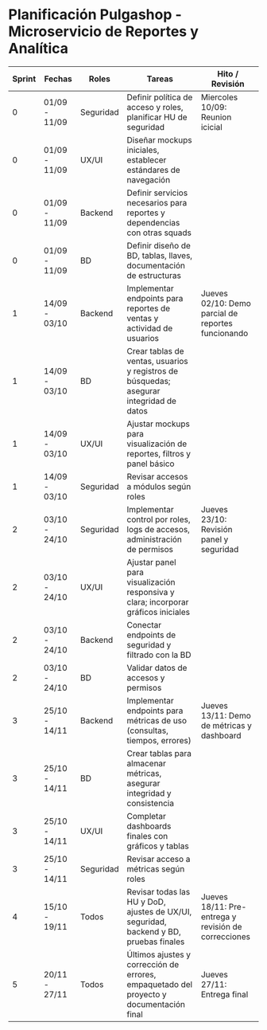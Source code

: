 # Planificación Pulgashop - Microservicio de Reportes y Analítica

| Sprint | Fechas | Roles | Tareas | Hito / Revisión |
|--------|--------|-------|--------|----------------|
| 0 | 01/09 - 11/09 | Seguridad | Definir política de acceso y roles, planificar HU de seguridad | Miercoles 10/09: Reunion icicial|
| 0 | 01/09 - 11/09 | UX/UI | Diseñar mockups iniciales, establecer estándares de navegación | |
| 0 | 01/09 - 11/09 | Backend | Definir servicios necesarios para reportes y dependencias con otras squads | |
| 0 | 01/09 - 11/09 | BD | Definir diseño de BD, tablas, llaves, documentación de estructuras | |
| 1 | 14/09 - 03/10 | Backend | Implementar endpoints para reportes de ventas y actividad de usuarios | Jueves 02/10: Demo parcial de reportes funcionando |
| 1 | 14/09 - 03/10 | BD | Crear tablas de ventas, usuarios y registros de búsquedas; asegurar integridad de datos | |
| 1 | 14/09 - 03/10 | UX/UI | Ajustar mockups para visualización de reportes, filtros y panel básico | |
| 1 | 14/09 - 03/10 | Seguridad | Revisar accesos a módulos según roles | |
| 2 | 03/10 - 24/10 | Seguridad | Implementar control por roles, logs de accesos, administración de permisos | Jueves 23/10: Revisión panel y seguridad |
| 2 | 03/10 - 24/10 | UX/UI | Ajustar panel para visualización responsiva y clara; incorporar gráficos iniciales | |
| 2 | 03/10 - 24/10 | Backend | Conectar endpoints de seguridad y filtrado con la BD | |
| 2 | 03/10 - 24/10 | BD | Validar datos de accesos y permisos | |
| 3 | 25/10 - 14/11 | Backend | Implementar endpoints para métricas de uso (consultas, tiempos, errores) | Jueves 13/11: Demo de métricas y dashboard |
| 3 | 25/10 - 14/11 | BD | Crear tablas para almacenar métricas, asegurar integridad y consistencia | |
| 3 | 25/10 - 14/11 | UX/UI | Completar dashboards finales con gráficos y tablas | |
| 3 | 25/10 - 14/11 | Seguridad | Revisar acceso a métricas según roles | |
| 4 | 15/10 - 19/11 | Todos | Revisar todas las HU y DoD, ajustes de UX/UI, seguridad, backend y BD, pruebas finales | Jueves 18/11: Pre-entrega y revisión de correcciones |
| 5 | 20/11 - 27/11 | Todos | Últimos ajustes y corrección de errores, empaquetado del proyecto y documentación final | Jueves 27/11: Entrega final |

